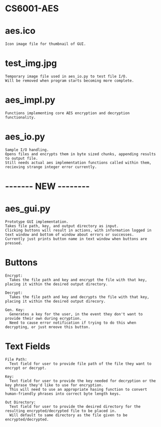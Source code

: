 # CS6001-AES

# aes.ico

    Icon image file for thumbnail of GUI.
  
# test_img.jpg

    Temporary image file used in aes_io.py to test file I/O. 
    Will be removed when program starts becoming more complete.
  
# aes_impl.py

    Functions implementing core AES encryption and decryption functionality.
  
# aes_io.py

    Sample I/O handling.
    Opens files and encrypts them in byte sized chunks, appending results to output file.
    Still needs actual aes implementation functions called within them, recieving strange integer error currently.
  
# ------- NEW -------- #

# aes_gui.py

    Prototype GUI implementation.
    Takes file path, key, and output directory as input.
    Clicking buttons will result in actions, with information logged in text window and bottom of window about errors or successes.
    Currently just prints button name in text window when buttons are pressed.
  
  # Buttons
  
    Encrypt: 
      Takes the file path and key and encrypt the file with that key, placing it within the desired output directory.
      
    Decrypt:
      Takes the file path and key and decrypts the file with that key, placing it within the desired output direcory.
      
    Gen. Key:
      Generates a key for the user, in the event they don't want to provide their own during ecryption.
      Need to cause error notification if trying to do this when decrypting, or just mreove this button.
      
  # Text Fields
  
    File Path:
      Text field for user to provide file path of the file they want to encrypt or decrypt.
      
    Key:
      Text field for user to provide the key needed for decryption or the key phrase they'd like to use for encryption.
      This will need to use an appropriate hasing function to convert human-friendly phrases into correct byte length keys.
      
    Out Directory:
      Text field for user to provide the desired directory for the resulting encrypted/decrypted file to be placed in.
      Will default to same directory as the file given to be encrypted/decrypted.


